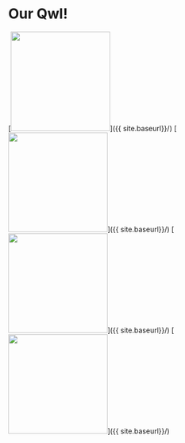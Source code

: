 # Our Qwl!
[<img src="{{ site.baseurl}}/images/mascot.png" alt="" width="200" />]({{ site.baseurl}}/)
[<img src="{{ site.baseurl}}/images/exercise.png" alt="" width="200" />]({{ site.baseurl}}/)
[<img src="{{ site.baseurl}}/images/funfact.png" alt="" width="200" />]({{ site.baseurl}}/)
[<img src="{{ site.baseurl}}/images/note.png" alt="" width="200" />]({{ site.baseurl}}/)

